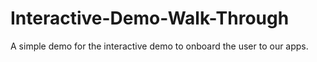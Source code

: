 # Interactive-Demo-Walk-Through
A simple demo for the interactive demo to onboard the user to our apps. 
